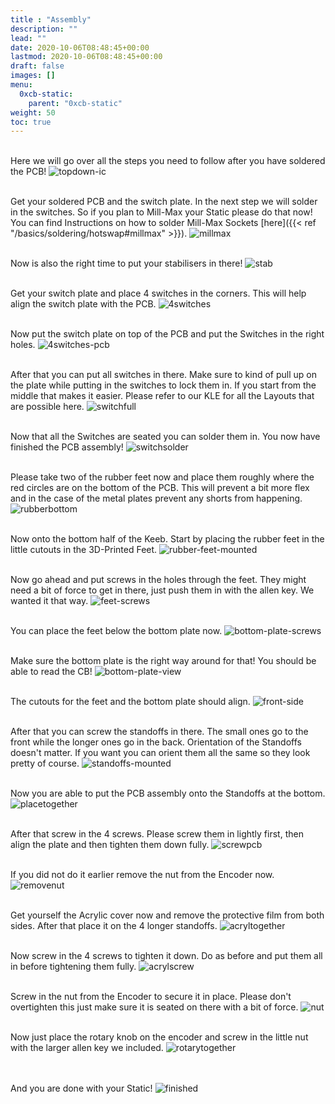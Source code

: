 ```yaml
---
title : "Assembly"
description: ""
lead: ""
date: 2020-10-06T08:48:45+00:00
lastmod: 2020-10-06T08:48:45+00:00
draft: false
images: []
menu:
  0xcb-static:
    parent: "0xcb-static"
weight: 50
toc: true
---
```


<br>Here we will go over all the steps you need to follow after you have soldered the PCB!
![topdown-ic](topdown-ic.jpg)

<br>Get your soldered PCB and the switch plate. In the next step we will solder in the switches. So if you plan to Mill-Max your Static please do that now! You can find Instructions on how to solder Mill-Max Sockets [here]({{< ref "/basics/soldering/hotswap#millmax" >}}). 
![millmax](millmax.jpg)

<br>Now is also the right time to put your stabilisers in there!
![stab](stab.jpg)

<br>Get your switch plate and place 4 switches in the corners. This will help align the switch plate with the PCB.
![4switches](4switches.jpg)

<br>Now put the switch plate on top of the PCB and put the Switches in the right holes.
![4switches-pcb](4switches-pcb.jpg)

<br>After that you can put all switches in there. Make sure to kind of pull up on the plate while putting in the switches to lock them in. If you start from the middle that makes it easier. Please refer to our KLE for all the Layouts that are possible here.
![switchfull](switchfull.jpg)

<br>Now that all the Switches are seated you can solder them in. You now have finished the PCB assembly!
![switchsolder](switchsolder.jpg)

<br>Please take two of the rubber feet now and place them roughly where the red circles are on the bottom of the PCB. This will prevent a bit more flex and in the case of the metal plates prevent any shorts from happening.
![rubberbottom](rubberbottom.jpg)

<br>Now onto the bottom half of the Keeb. Start by placing the rubber feet in the little cutouts in the 3D-Printed Feet.
![rubber-feet-mounted](rubber-feet-mounted.jpg)

<br>Now go ahead and put screws in the holes through the feet. They might need a bit of force to get in there, just push them in with the allen key. We wanted it that way.
![feet-screws](feet-screws.jpg)

<br>You can place the feet below the bottom plate now.
![bottom-plate-screws](bottom-plate-screws.jpg)

<br>Make sure the bottom plate is the right way around for that! You should be able to read the CB!
![bottom-plate-view](bottom-plate-view.jpg)

<br>The cutouts for the feet and the bottom plate should align.
![front-side](front-side.jpg)

<br>After that you can screw the standoffs in there. The small ones go to the front while the longer ones go in the back. Orientation of the Standoffs doesn't matter. If you want you can orient them all the same so they look pretty of course.
![standoffs-mounted](standoffs-mounted.jpg)

<br>Now you are able to put the PCB assembly onto the Standoffs at the bottom.
![placetogether](placetogether.jpg)

<br>After that screw in the 4 screws. Please screw them in lightly first, then align the plate and then tighten them down fully.
![screwpcb](screwpcb.jpg)

<br>If you did not do it earlier remove the nut from the Encoder now.
![removenut](removenut.jpg)

<br>Get yourself the Acrylic cover now and remove the protective film from both sides. After that place it on the 4 longer standoffs.
![acryltogether](acryltogether.jpg)

<br>Now screw in the 4 screws to tighten it down. Do as before and put them all in before tightening them fully.
![acrylscrew](acrylscrew.jpg)

<br>Screw in the nut from the Encoder to secure it in place. Please don't overtighten this just make sure it is seated on there with a bit of force.
![nut](nut.jpg)

<br>Now just place the rotary knob on the encoder and screw in the little nut with the larger allen key we included.
![rotarytogether](rotarytogether.jpg)

<br><br>And you are done with your Static!
![finished](finished.jpg)